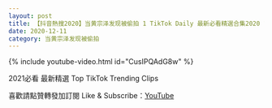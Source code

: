 ```yaml
---
layout: post
title: 【抖音熱搜2020】当黄宗泽发现被偷拍 1 TikTok Daily 最新必看精選合集2020 12 11
date: 2020-12-11
category: 当黄宗泽发现被偷拍
---
```


{% include youtube-video.html id="CusIPQAdG8w" %}

2021必看 最新精選 Top TikTok Trending Clips

喜歡請點贊轉發加訂閱 Like & Subscribe：[YouTube](https://www.youtube.com/channel/UCAoR7VcanIPd04uEq_GIylA/videos)

